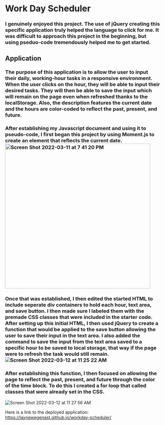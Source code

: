 # Work Day Scheduler 
### I genuinely enjoyed this project. The use of jQuery creating this specific application truly helped the language to click for me. It was difficult to approach this project in the beginning, but using pseduo-code tremendously helped me to get started. 

## Application
### The purpose of this application is to allow the user to input their daily, working-hour tasks in a responsive environment. When the user clicks on the hour, they will be able to input their desired tasks. They will then be able to save the input which will remain on the page even when refreshed thanks to the localStorage. Also, the description features the current date and the hours are color-coded to reflect the past, present, and future.

### After establishing my Javascript document and using it to pseudo-code, I first began this project by using Moment.js to create an element that reflects the current date.<img width="472" alt="Screen Shot 2022-03-11 at 7 41 20 PM" src="https://user-images.githubusercontent.com/96094719/158028345-fe52f979-bbc1-40e9-b4b4-3ced918f935c.png">
 

### Once that was established, I then edited the started HTML to include seperate div containers to hold each hour, text area, and save button. I then made sure I labeled them with the premade CSS classes that were included in the starter code. After setting up this initial HTML, I then used jQuery to create a function that would be applied to the save button allowing the user to save their input in the text area. I also added the command to save the input from the text area saved to a specific hour to be saved to local storage, that way if the page were to refresh the task would still remain.![Screen Shot 2022-03-12 at 11 25 22 AM](https://user-images.githubusercontent.com/96094719/158028362-5b62e181-7d25-4f04-ae68-1c2a9ce48dd9.png)


### After establishing this function, I then focused on allowing the page to reflect the past, present, and future through the color of the time block. To do this I created a for loop that called classes that were already set in the CSS. 
![Screen Shot 2022-03-12 at 11 27 56 AM](https://user-images.githubusercontent.com/96094719/158028364-59c0d9bd-0508-4b10-975e-2b902319eacf.png)

Here is a link to the deployed application: https://laynewegenast.github.io/workday-scheduler/

